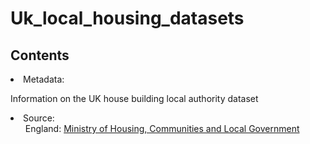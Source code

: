 <h1>Uk_local_housing_datasets</h1>


<h2>Contents</h2>

<li>Metadata:  <p> Information on the UK house building local authority dataset
</p></li>

<li>Source: <ol>England: <a href=""www.gov.uk/government/collections/net-supply-of-housing"> Ministry of Housing, Communities and Local Government </a></li></ol>



